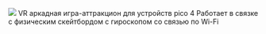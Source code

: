 ![](https://github.com/user-attachments/assets/f5fd3f9c-5177-487f-935e-9ea10eeb70af)
VR аркадная игра-аттракцион для устройств pico 4
Работает в связке с физическим скейтбордом с гироскопом со связью по Wi-Fi
